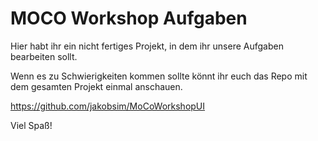 # MOCO Workshop Aufgaben

Hier habt ihr ein nicht fertiges Projekt, in dem ihr unsere Aufgaben bearbeiten sollt.

Wenn es zu Schwierigkeiten kommen sollte könnt ihr euch das Repo mit dem gesamten Projekt einmal anschauen.

https://github.com/jakobsim/MoCoWorkshopUI

Viel Spaß!
